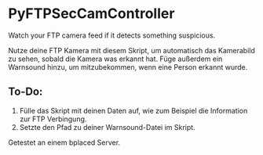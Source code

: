 # PyFTPSecCamController
Watch your FTP camera feed if it detects something suspicious.

Nutze deine FTP Kamera mit diesem Skript, um automatisch das Kamerabild zu sehen, sobald die Kamera was erkannt hat. Füge außerdem ein Warnsound hinzu, um mitzubekommen, wenn eine Person erkannt wurde.

## To-Do:
1. Fülle das Skript mit deinen Daten auf, wie zum Beispiel die Information zur FTP Verbingung.
2. Setzte den Pfad zu deiner Warnsound-Datei im Skript.

Getestet an einem bplaced Server.

